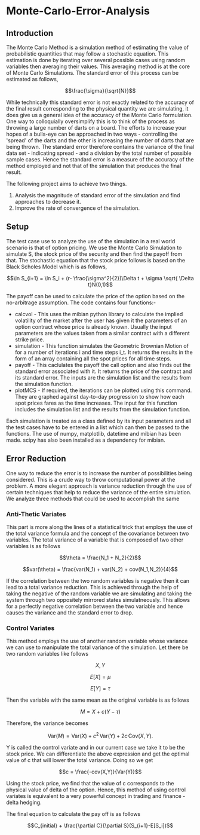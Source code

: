 # Monte-Carlo-Error-Analysis

## Introduction
The Monte Carlo Method is a simulation method of estimating the value of probabilistic quantities that may follow a stochastic equation. This estimation is done by iterating over several possible cases using random variables then averaging their values. This averaging method is at the core of Monte Carlo Simulations. The standard error of this process can be estimated as follows,

```math
\frac{\sigma}{\sqrt{N}}
```
While technically this standard error is not exactly related to the accuracy of the final result corresponding to the physical quantity we are simulating, it does give us a general idea of the accuracy of the Monte Carlo formulation. One way to colloquially oversimplify this is to think of the process as throwing a large number of darts on a board. The efforts to increase your hopes of a bulls-eye can be approached in two ways - controlling the 'spread' of the darts and the other is increasing the number of darts that are being thrown. The standard error therefore contains the variance of the final data set - indicating spread - and a division by the total number of possible sample cases. Hence the standard error is a measure of the accuracy of the method employed and not that of the simulation that produces the final result.

The following project aims to achieve two things.

1. Analysis the magnitude of standard error of the simulation and find approaches to decrease it.
2. Improve the rate of convergence of the simulation.

## Setup

The test case use to analyze the use of the simulation in a real world scenario is that of option pricing. We use the Monte Carlo Simulation to simulate S, the stock price of the security and then find the payoff from that. The stochastic equation that the stock price follows is based on the Black Scholes Model which is as follows,
```math
\ln S_{i+1} = \ln S_i + (r- \frac{\sigma^2}{2})\Delta t + \sigma \sqrt{ \Delta t}N(0,1)
```

The payoff can be used to calculate the price of the option based on the no-arbitrage assumption. The code contains four functions:-

* calcvol - This uses the mibian python library to calculate the implied volatility of the market after the user has given it the parameters of an option contract whose price is already known. Usually the input parameters are the values taken from a similar contract with a different strike price.
* simulation - This function simulates the Geometric Brownian Motion of for a number of iterations i and time steps i_t. It returns the results in the form of an array containing all the spot prices for all time steps.
* payoff - This caclulates the payoff the call option and also finds out the standard error associated with it. It returns the price of the contract and its standard error. The inputs are the simulation list and the results from the simulation function.
* plotMCS - If required, the iterations can be plotted using this command. They are graphed against day-to-day progression to show how each spot prices fares as the time increases. The input for this function includes the simulation list and the results from the simulation function. 

Each simulation is treated as a class defined by its input parameters and all the test cases have to be entered in a list which can then be passed to the functions. The use of numpy, matplotlib, datetime and mibian has been made. scipy has also been installed as a dependency for mibian. 

## Error Reduction

One way to reduce the error is to increase the number of possibilities being considered. This is a crude way to throw computational power at the problem. A more elegant approach is variance reduction through the use of certain techniques that help to reduce the variance of the entire simulation. We analyze three methods that could be used to accomplish the same

### Anti-Thetic Variates
This part is more along the lines of a statistical trick that employs the use of the total variance formula and the concept of the covariance between two variables. The total variance of a variable that is composed of two other variables is as follows
```math
\theta = \frac{N_1 + N_2}{2}
```
```math
var(\theta) = \frac{var(N_1) + var(N_2) + cov(N_1,N_2)}{4}
```
If the correlation between the two random variables is negative then it can lead to a total variance reduction. This is achieved through the help of taking the negative of the random variable we are simulating and taking the system through two oppositely mirrored states simulatneously. This allows for a perfectly negative correlation between the two variable and hence causes the variance and the standard error to drop. 

### Control Variates
This method employs the use of another random variable whose variance we can use to manipulate the total variance of the simulation. Let there be two random variables like follows
```math
X,Y
```
```math
E[X] = \mu
```
```math
E[Y] = \tau
```
Then the variable with the same mean as the original variable is as follows
```math
M = X + c(Y- \tau)
```
Therefore, the variance becomes 
```math
{\displaystyle {\textrm {Var}}(M)={\textrm {Var}}\left(X\right)+c^{2}\,{\textrm {Var}}\left(Y\right)+2c\,{\textrm {Cov}}\left(X,Y\right).}
```
Y is called the control variate and in our current case we take it to be the stock price. We can differentiate the above expression and get the optimal value of c that will lower the total variance. Doing so we get
```math
c = \frac{-cov(X,Y)}{Var(Y)}
```
Using the stock price, we find that the value of c corresponds to the physical value of delta of the option. Hence, this method of using control variates is equivalent to a very powerful concept in trading and finance - delta hedging. 

The final equation to calculate the pay off is as follows
```math
C_{initial} + \frac{\partial C}{\partial S}(S_{i+1}-E[S_i])
```
